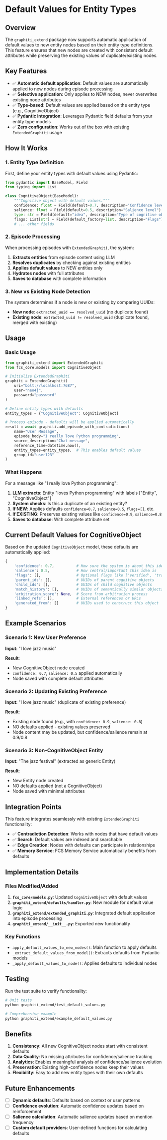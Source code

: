 # Default Values for Entity Types

## Overview

The `graphiti_extend` package now supports automatic application of default values to new entity nodes based on their entity type definitions. This feature ensures that new nodes are created with consistent default attributes while preserving the existing values of duplicate/existing nodes.

## Key Features

- ✅ **Automatic default application**: Default values are automatically applied to new nodes during episode processing
- ✅ **Selective application**: Only applies to NEW nodes, never overwrites existing node attributes
- ✅ **Type-based**: Default values are applied based on the entity type (e.g., CognitiveObject)
- ✅ **Pydantic integration**: Leverages Pydantic field defaults from your entity type models
- ✅ **Zero configuration**: Works out of the box with existing `ExtendedGraphiti` usage

## How It Works

### 1. Entity Type Definition

First, define your entity types with default values using Pydantic:

```python
from pydantic import BaseModel, Field
from typing import List

class CognitiveObject(BaseModel):
    """Cognitive object with default values."""
    confidence: float = Field(default=0.7, description="Confidence level")
    salience: float = Field(default=0.5, description="Salience level")
    type: str = Field(default="idea", description="Type of cognitive object")
    flags: List[str] = Field(default_factory=list, description="Flags")
    # ... other fields
```

### 2. Episode Processing

When processing episodes with `ExtendedGraphiti`, the system:

1. **Extracts entities** from episode content using LLM
2. **Resolves duplicates** by checking against existing entities  
3. **Applies default values** to NEW entities only
4. **Hydrates nodes** with full attributes
5. **Saves to database** with complete information

### 3. New vs Existing Node Detection

The system determines if a node is new or existing by comparing UUIDs:

- **New node**: `extracted_uuid == resolved_uuid` (no duplicate found)
- **Existing node**: `extracted_uuid != resolved_uuid` (duplicate found, merged with existing)

## Usage

### Basic Usage

```python
from graphiti_extend import ExtendedGraphiti
from fcs_core.models import CognitiveObject

# Initialize ExtendedGraphiti
graphiti = ExtendedGraphiti(
    uri="bolt://localhost:7687",
    user="neo4j", 
    password="password"
)

# Define entity types with defaults
entity_types = {"CognitiveObject": CognitiveObject}

# Process episode - defaults will be applied automatically
result = await graphiti.add_episode_with_contradictions(
    name="User Message",
    episode_body="I really love Python programming",
    source_description="Chat message",
    reference_time=datetime.now(),
    entity_types=entity_types,  # This enables default values
    group_id="user123"
)
```

### What Happens

For a message like "I really love Python programming":

1. **LLM extracts**: Entity "loves Python programming" with labels ["Entity", "CognitiveObject"]
2. **System checks**: Is this a duplicate of an existing entity?
3. **If NEW**: Applies defaults `confidence=0.7`, `salience=0.5`, `flags=[]`, etc.
4. **If EXISTING**: Preserves existing values like `confidence=0.9`, `salience=0.8`
5. **Saves to database**: With complete attribute set

## Current Default Values for CognitiveObject

Based on the updated `CognitiveObject` model, these defaults are automatically applied:

```python
{
    'confidence': 0.7,          # How sure the system is about this idea
    'salience': 0.5,            # How central/important this idea is
    'flags': [],                # Optional flags like ['verified', 'tracked']
    'parent_ids': [],           # UUIDs of parent cognitive objects
    'child_ids': [],            # UUIDs of child cognitive objects  
    'match_history': [],        # UUIDs of semantically similar objects
    'arbitration_score': None,  # Score from arbitration process
    'linked_refs': [],          # External references or URLs
    'generated_from': []        # UUIDs used to construct this object
}
```

## Example Scenarios

### Scenario 1: New User Preference

**Input**: "I love jazz music"

**Result**: 
- New CognitiveObject node created
- `confidence: 0.7`, `salience: 0.5` applied automatically
- Node saved with complete default attributes

### Scenario 2: Updating Existing Preference  

**Input**: "I love jazz music" (duplicate of existing preference)

**Result**:
- Existing node found (e.g., with `confidence: 0.9`, `salience: 0.8`)
- NO defaults applied - existing values preserved
- Node content may be updated, but confidence/salience remain at 0.9/0.8

### Scenario 3: Non-CognitiveObject Entity

**Input**: "The jazz festival" (extracted as generic Entity)

**Result**:
- New Entity node created
- NO defaults applied (not a CognitiveObject)
- Node saved with minimal attributes

## Integration Points

This feature integrates seamlessly with existing `ExtendedGraphiti` functionality:

- ✅ **Contradiction Detection**: Works with nodes that have default values
- ✅ **Search**: Default values are indexed and searchable
- ✅ **Edge Creation**: Nodes with defaults can participate in relationships
- ✅ **Memory Service**: FCS Memory Service automatically benefits from defaults

## Implementation Details

### Files Modified/Added

1. **`fcs_core/models.py`**: Updated `CognitiveObject` with default values
2. **`graphiti_extend/defaults/handler.py`**: New module for default value logic
3. **`graphiti_extend/extended_graphiti.py`**: Integrated default application into episode processing
4. **`graphiti_extend/__init__.py`**: Exported new functionality

### Key Functions

- `apply_default_values_to_new_nodes()`: Main function to apply defaults
- `_extract_default_values_from_model()`: Extracts defaults from Pydantic models  
- `_apply_default_values_to_node()`: Applies defaults to individual nodes

## Testing

Run the test suite to verify functionality:

```bash
# Unit tests
python graphiti_extend/test_default_values.py

# Comprehensive example
python graphiti_extend/example_default_values.py
```

## Benefits

1. **Consistency**: All new CognitiveObject nodes start with consistent defaults
2. **Data Quality**: No missing attributes for confidence/salience tracking
3. **Analytics**: Enables meaningful analysis of confidence/salience evolution
4. **Preservation**: Existing high-confidence nodes keep their values
5. **Flexibility**: Easy to add new entity types with their own defaults

## Future Enhancements

- [ ] **Dynamic defaults**: Defaults based on context or user patterns
- [ ] **Confidence evolution**: Automatic confidence updates based on reinforcement
- [ ] **Salience calculation**: Automatic salience updates based on mention frequency
- [ ] **Custom default providers**: User-defined functions for calculating defaults 